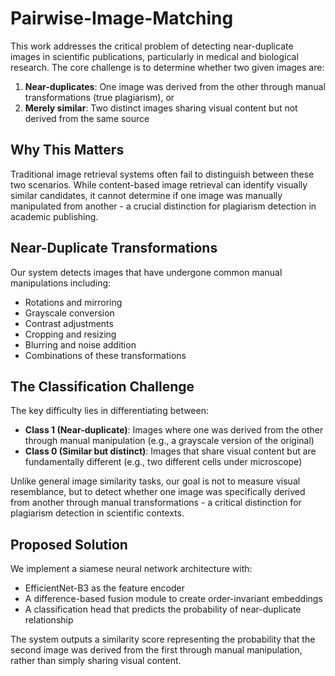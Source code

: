 # Pairwise-Image-Matching

This work addresses the critical problem of detecting near-duplicate images in scientific publications, particularly in medical and biological research. The core challenge is to determine whether two given images are:

1. **Near-duplicates**: One image was derived from the other through manual transformations (true plagiarism), or
2. **Merely similar**: Two distinct images sharing visual content but not derived from the same source

## Why This Matters

Traditional image retrieval systems often fail to distinguish between these two scenarios. While content-based image retrieval can identify visually similar candidates, it cannot determine if one image was manually manipulated from another - a crucial distinction for plagiarism detection in academic publishing.

## Near-Duplicate Transformations

Our system detects images that have undergone common manual manipulations including:
- Rotations and mirroring
- Grayscale conversion
- Contrast adjustments
- Cropping and resizing
- Blurring and noise addition
- Combinations of these transformations

## The Classification Challenge

The key difficulty lies in differentiating between:
- **Class 1 (Near-duplicate)**: Images where one was derived from the other through manual manipulation (e.g., a grayscale version of the original)
- **Class 0 (Similar but distinct)**: Images that share visual content but are fundamentally different (e.g., two different cells under microscope)

Unlike general image similarity tasks, our goal is not to measure visual resemblance, but to detect whether one image was specifically derived from another through manual transformations - a critical distinction for plagiarism detection in scientific contexts.

## Proposed Solution

We implement a siamese neural network architecture with:
- EfficientNet-B3 as the feature encoder
- A difference-based fusion module to create order-invariant embeddings
- A classification head that predicts the probability of near-duplicate relationship

The system outputs a similarity score representing the probability that the second image was derived from the first through manual manipulation, rather than simply sharing visual content.